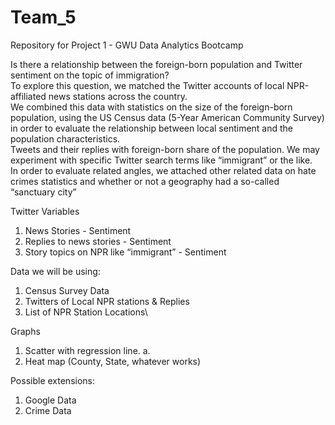 # Team_5
Repository for Project 1 - GWU Data Analytics Bootcamp

Is there a relationship between the foreign-born population and Twitter sentiment on the topic of immigration?  
To explore this question, we matched the Twitter accounts of local NPR-affiliated news stations across the country.  
We combined this data with statistics on the size of the foreign-born population, using the US Census data (5-Year American Community Survey) in order to evaluate the relationship between local sentiment and the population characteristics.   
Tweets and their replies with foreign-born share of the population.   We may experiment with specific Twitter search terms like “immigrant” or the like.  
In order to evaluate related angles, we attached other related data on hate crimes statistics and whether or not a geography had a so-called “sanctuary city”

Twitter Variables
1. News Stories - Sentiment
2. Replies to news stories - Sentiment
3. Story topics on NPR like “immigrant” - Sentiment

Data we will be using:
1.  Census Survey Data 
2.  Twitters of Local NPR stations & Replies
3.  List of NPR Station Locations\

Graphs
1.  Scatter with regression line.
	a. 
2.  Heat map (County, State, whatever works)

Possible extensions:
1.  Google Data
2.  Crime Data
